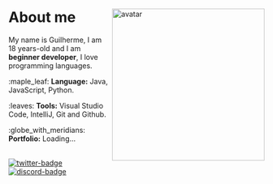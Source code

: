 <div>
  <img align="right" width="300" src="https://pbs.twimg.com/profile_images/1621642428804464640/0Qt7vdPw_400x400.jpg" alt="avatar">
  <h1>About me</h1>
  <p align="left">
     My name is Guilherme, I am 18 years-old and 
    I am <strong>beginner developer</strong>, 
     I love programming languages.
  </p>
  <p align="left">
    :maple_leaf:
    <strong>Language:</strong> Java, JavaScript, Python.
  </p>
  <p align="left">
    :leaves:
    <strong>Tools:</strong> Visual Studio Code, IntelliJ, Git and Github.
  </p>
  <p align="left">
    :globe_with_meridians:
    <strong>Portfolio:</strong> Loading...
  </p>
</div>
<br />
<a href="https://twitter.com/bottegainc/" target="_blank">
  <img src="https://img.shields.io/badge/Twitter-1DA1F2?style=for-the-badge&logo=twitter&logoColor=white" alt="twitter-badge"/>
</a>
<a href="https://discord.com/users/664482003881558047" target="_blank">
  <img src="https://camo.githubusercontent.com/3f990cfefb64f13d28397fe586c3aa38a81fde585de479205d63c79363ebe07a/68747470733a2f2f696d672e736869656c64732e696f2f62616467652f446973636f72642d3732383944413f7374796c653d666f722d7468652d6261646765266c6f676f3d646973636f7264266c6f676f436f6c6f723d7768697465" alt="discord-badge"/>
</a>
